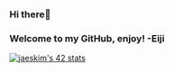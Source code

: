 ### Hi there👋
### Welcome to my GitHub, enjoy!  -Eiji
[![jaeskim's 42 stats](https://badge42.herokuapp.com/api/stats/agenoves)](https://github.com/alessgen/badge42)
<!--
**Just-Skill/Just-Skill** is a ✨ _special_ ✨ repository because its `README.md` (this file) appears on your GitHub profile.

Here are some ideas to get you started:

- 🔭 I’m currently working on ...
- 🌱 I’m currently learning ...
- 👯 I’m looking to collaborate on ...
- 🤔 I’m looking for help with ...
- 💬 Ask me about ...
- 📫 How to reach me: ...
- 😄 Pronouns: ...
- ⚡ Fun fact: ...
-->
